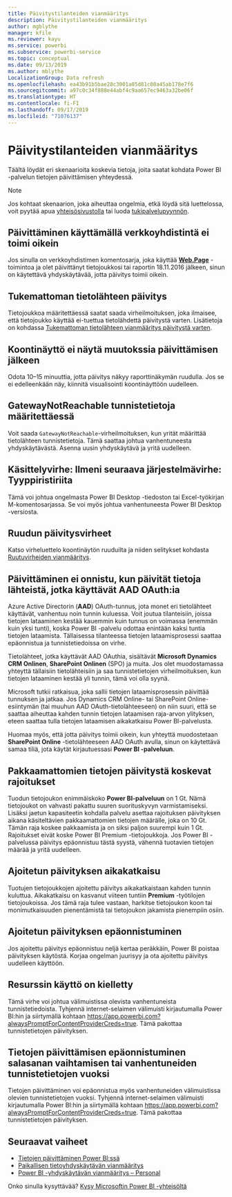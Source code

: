 ```yaml
---
title: Päivitystilanteiden vianmääritys
description: Päivitystilanteiden vianmääritys
author: mgblythe
manager: kfile
ms.reviewer: kayu
ms.service: powerbi
ms.subservice: powerbi-service
ms.topic: conceptual
ms.date: 09/13/2019
ms.author: mblythe
LocalizationGroup: Data refresh
ms.openlocfilehash: ea43b91b5bae28c3001a05d81c08a45ab178e7f6
ms.sourcegitcommit: a97c0c34f888e44abf4c9aa657ec9463a32be06f
ms.translationtype: HT
ms.contentlocale: fi-FI
ms.lasthandoff: 09/17/2019
ms.locfileid: "71076137"
---
```

# <a name="troubleshooting-refresh-scenarios"></a>Päivitystilanteiden vianmääritys

Täältä löydät eri skenaarioita koskevia tietoja, joita saatat kohdata Power BI -palvelun tietojen päivittämisen yhteydessä.

> [!NOTE]
> Jos kohtaat skenaarion, joka aiheuttaa ongelmia, etkä löydä sitä luettelossa, voit pyytää apua [yhteisösivustolla](http://community.powerbi.com/) tai luoda [tukipalvelupyynnön](https://powerbi.microsoft.com/support/).
>
>

## <a name="refresh-using-web-connector-doesnt-work-properly"></a>Päivittäminen käyttämällä verkkoyhdistintä ei toimi oikein

Jos sinulla on verkkoyhdistimen komentosarja, joka käyttää [**Web.Page**](https://msdn.microsoft.com/library/mt260924.aspx) -toimintoa ja olet päivittänyt tietojoukkosi tai raportin 18.11.2016 jälkeen, sinun on käytettävä yhdyskäytävää, jotta päivitys toimii oikein.

## <a name="unsupported-data-source-for-refresh"></a>Tukemattoman tietolähteen päivitys

Tietojoukkoa määritettäessä saatat saada virheilmoituksen, joka ilmaisee, että tietojoukko käyttää ei-tuettua tietolähdettä päivitystä varten. Lisätietoja on kohdassa [Tukemattoman tietolähteen vianmääritys päivitystä varten](service-admin-troubleshoot-unsupported-data-source-for-refresh.md).

## <a name="dashboard-doesnt-reflect-changes-after-refresh"></a>Koontinäyttö ei näytä muutokssia päivittämisen jälkeen

Odota 10–15 minuuttia, jotta päivitys näkyy raporttinäkymän ruudulla. Jos se ei edelleenkään näy, kiinnitä visualisointi koontinäyttöön uudelleen.

## <a name="gatewaynotreachable-when-setting-credentials"></a>GatewayNotReachable tunnistetietoja määritettäessä

Voit saada `GatewayNotReachable`-virheilmoituksen, kun yrität määrittää tietolähteen tunnistetietoja. Tämä saattaa johtua vanhentuneesta yhdyskäytävästä. Asenna uusin yhdyskäytävä ja yritä uudelleen.

## <a name="processing-error-the-following-system-error-occurred-type-mismatch"></a>Käsittelyvirhe: Ilmeni seuraava järjestelmävirhe: Tyyppiristiriita

Tämä voi johtua ongelmasta Power BI Desktop -tiedoston tai Excel-työkirjan M-komentosarjassa. Se voi myös johtua vanhentuneesta Power BI Desktop -versiosta.

## <a name="tile-refresh-errors"></a>Ruudun päivitysvirheet

Katso virheluettelo koontinäytön ruuduilta ja niiden selitykset kohdasta [Ruutuvirheiden vianmääritys](refresh-troubleshooting-tile-errors.md).

## <a name="refresh-fails-when-updating-data-from-sources-that-use-aad-oauth"></a>Päivittäminen ei onnistu, kun päivität tietoja lähteistä, jotka käyttävät AAD OAuth:ia

Azure Active Directorin (**AAD**) OAuth-tunnus, jota monet eri tietolähteet käyttävät, vanhentuu noin tunnin kuluessa. Voit joutua tilanteisiin, joissa tietojen lataaminen kestää kauemmin kuin tunnus on voimassa (enemmän kuin yksi tunti), koska Power BI -palvelu odottaa enintään kaksi tuntia tietojen lataamista. Tällaisessa tilanteessa tietojen lataamisprosessi saattaa epäonnistua ja tunnistetiedoissa on virhe.

Tietolähteet, jotka käyttävät AAD OAuthia, sisältävät **Microsoft Dynamics CRM Onlinen**, **SharePoint Onlinen** (SPO) ja muita. Jos olet muodostamassa yhteyttä tällaisiin tietolähteisiin ja saa tunnistetietojen virheilmoituksen, kun tietojen lataaminen kestää yli tunnin, tämä voi olla syynä.

Microsoft tutkii ratkaisua, joka sallii tietojen lataamisprosessin päivittää tunnuksen ja jatkaa. Jos Dynamics CRM Online- tai SharePoint Online-esiintymän (tai muuhun AAD OAuth-tietolähteeseen) on niin suuri, että se saattaa aiheuttaa kahden tunnin tietojen lataamisen raja-arvon ylityksen, eteen saattaa tulla tietojen lataamisen aikakatkaisu Power BI-palvelusta.

Huomaa myös, että jotta päivitys toimii oikein, kun yhteyttä muodostetaan **SharePoint Online** -tietolähteeseen AAD OAuth avulla, sinun on käytettävä samaa tiliä, jota käytät kirjautuessasi **Power BI -palveluun**.

## <a name="uncompressed-data-limits-for-refresh"></a>Pakkaamattomien tietojen päivitystä koskevat rajoitukset

Tuodun tietojoukon enimmäiskoko **Power BI-palveluun** on 1 Gt. Nämä tietojoukot on vahvasti pakattu suuren suorituskyvyn varmistamiseksi. Lisäksi jaetun kapasiteetin kohdalla palvelu asettaa rajoituksen päivityksen aikana käsiteltävien pakkaamattomien tietojen määrälle, joka on 10 Gt. Tämän raja koskee pakkaamista ja on siksi paljon suurempi kuin 1 Gt. Rajoitukset eivät koske Power BI Premium -tietojoukkoja. Jos Power BI -palvelussa päivitys epäonnistuu tästä syystä, vähennä tuotavien tietojen määrää ja yritä uudelleen.

## <a name="scheduled-refresh-timeout"></a>Ajoitetun päivityksen aikakatkaisu

Tuotujen tietojoukkojen ajoitettu päivitys aikakatkaistaan kahden tunnin kuluttua. Aikakatkaisu on kasvanut viiteen tuntiin **Premium** -työtilojen tietojoukoissa. Jos tämä raja tulee vastaan, harkitse tietojoukon koon tai monimutkaisuuden pienentämistä tai tietojoukon jakamista pienempiin osiin.

## <a name="scheduled-refresh-failures"></a>Ajoitetun päivityksen epäonnistuminen

Jos ajoitettu päivitys epäonnistuu neljä kertaa peräkkäin, Power BI poistaa päivityksen käytöstä. Korjaa ongelman juurisyy ja ota ajoitettu päivitys uudelleen käyttöön.

## <a name="access-to-the-resource-is-forbidden"></a>Resurssin käyttö on kielletty  

Tämä virhe voi johtua välimuistissa olevista vanhentuneista tunnistetiedoista. Tyhjennä internet-selaimen välimuisti kirjautumalla Power BI:hin ja siirtymällä kohtaan https://app.powerbi.com?alwaysPromptForContentProviderCreds=true. Tämä pakottaa tunnistetietojen päivityksen.

## <a name="data-refresh-failure-because-of-password-change-or-expired-credentials"></a>Tietojen päivittämisen epäonnistuminen salasanan vaihtamisen tai vanhentuneiden tunnistetietojen vuoksi

Tietojen päivittäminen voi epäonnistua myös vanhentuneiden välimuistissa olevien tunnistetietojen vuoksi. Tyhjennä internet-selaimen välimuisti kirjautumalla Power BI:hin ja siirtymällä kohtaan https://app.powerbi.com?alwaysPromptForContentProviderCreds=true. Tämä pakottaa tunnistetietojen päivityksen.

## <a name="next-steps"></a>Seuraavat vaiheet

- [Tietojen päivittäminen Power BI:ssä](refresh-data.md)  
- [Paikallisen tietoyhdyskäytävän vianmääritys](service-gateway-onprem-tshoot.md)  
- [Power BI -yhdyskäytävän vianmääritys – Personal](service-admin-troubleshooting-power-bi-personal-gateway.md)  

Onko sinulla kysyttävää? [Kysy Microsoftin Power BI -yhteisöltä](http://community.powerbi.com/)

